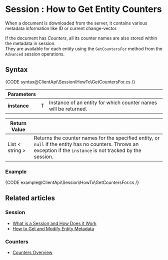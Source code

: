 # Session : How to Get Entity Counters

When a document is downloaded from the server, it contains various metadata information like ID or current change-vector.  
  
 If the document has *Counters*, all its counter names are also stored within the metadata in session.  
 They are available for each entity using the `GetCountersFor` method from the `Advanced` session operations.

## Syntax

{CODE syntax@ClientApi\Session\HowTo\GetCountersFor.cs /}

| Parameters | | |
| ------------- | ------------- | ----- |
| **instance** | T | Instance of an entity for which counter names will be returned. |

| Return Value | |
| ------------- | ----- |
| List < string > | Returns the counter names for the specified entity, or `null` if the entity has no counters. Throws an exception if the `instance` is not tracked by the session. |

### Example

{CODE example@ClientApi\Session\HowTo\GetCountersFor.cs /}

## Related articles

### Session

- [What is a Session and How Does it Work](../../../client-api/session/what-is-a-session-and-how-does-it-work)
- [How to Get and Modify Entity Metadata](../../../client-api/session/how-to/get-and-modify-entity-metadata)

### Counters

- [Counters Overview](../../../client-api/session/counters/overview)
